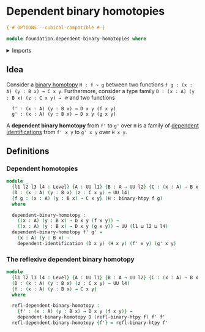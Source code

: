 # Dependent binary homotopies

```agda
{-# OPTIONS --cubical-compatible #-}

module foundation.dependent-binary-homotopies where
```

<details><summary>Imports</summary>

```agda
open import foundation.binary-homotopies
open import foundation.universe-levels

open import foundation-core.dependent-identifications
```

</details>

## Idea

Consider a [binary homotopy](foundation-core.homotopies.md) `H : f ~ g` between
two functions `f g : (x : A) (y : B x) → C x y`. Furthermore, consider a type
family `D : (x : A) (y : B x) (z : C x y) → 𝒰` and two functions

```text
  f' : (x : A) (y : B x) → D x y (f x y)
  g' : (x : A) (y : B x) → D x y (g x y)
```

A **dependent binary homotopy** from `f'` to `g'` over `H` is a family of
[dependent identifications](foundation-core.dependent-identifications.md) from
`f' x y` to `g' x y` over `H x y`.

## Definitions

### Dependent homotopies

```agda
module _
  {l1 l2 l3 l4 : Level} {A : UU l1} {B : A → UU l2} {C : (x : A) → B x → UU l3}
  (D : (x : A) (y : B x) (z : C x y) → UU l4)
  {f g : (x : A) (y : B x) → C x y} (H : binary-htpy f g)
  where

  dependent-binary-homotopy :
    ((x : A) (y : B x) → D x y (f x y)) →
    ((x : A) (y : B x) → D x y (g x y)) → UU (l1 ⊔ l2 ⊔ l4)
  dependent-binary-homotopy f' g' =
    (x : A) (y : B x) →
    dependent-identification (D x y) (H x y) (f' x y) (g' x y)
```

### The reflexive dependent binary homotopy

```agda
module _
  {l1 l2 l3 l4 : Level} {A : UU l1} {B : A → UU l2} {C : (x : A) → B x → UU l3}
  (D : (x : A) (y : B x) (z : C x y) → UU l4)
  {f : (x : A) (y : B x) → C x y}
  where

  refl-dependent-binary-homotopy :
    {f' : (x : A) (y : B x) → D x y (f x y)} →
    dependent-binary-homotopy D (refl-binary-htpy f) f' f'
  refl-dependent-binary-homotopy {f'} = refl-binary-htpy f'
```
